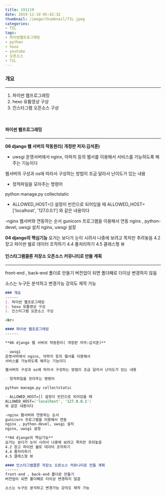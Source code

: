 ```yaml
---
title: 191119
date: 2019-11-19 05:42:32
thumbnail: /image/thumbnail/TIL.jpeg
categories: 
- TIL
tags:
- 파이썬웹프로그래밍
- python
- hexo
- youtube
- 오픈소스
- TIL
---
```


### 개요
------
1. 파이썬 웹프로그래밍
1. hexo 유튭영상 구상
1. 인스타그램 오픈소스 구상

<br>

#### 파이썬 웹프로그래밍
------

**06 django 웹 서버의 작동원리( 개정판 저자:김석훈)**

- uwsgi
운영서버에서 nginx, 아파치 등의 웹서를 이용해서
서비스를 가능하도록 해주는 기능이다

웹서버의 구성과 os에 따라서 구성하는 방법이 조금 달라서 난이도가 있는 내용

- 정적파일을 모아주는 명령어

python manage.py collectstatic

- ALLOWED_HOST=[] 설정이 빈칸으로 되어있을 때
ALLOWED_HOST=['localhost', '127.0.0.1']
와 같은 내용이다

-nginx 웹서버와 연동하는 순서
gunicorn 프로그램을 이용해서 연동
nginx , python-devel, uwsgi 설치 
nginx, uwsgi 설정

**04 django의 핵심기능**
요거는 보다가 눈이 시려서 나중에 보려고 목차만 추려놓음
4.2 장고 파이썬 쉘로 데이터 조작하기
4.4 폼처리하기
4.5 클래스형 뷰

#### 인스타그램클론 저장소 오픈소스 커뮤니티로 만들 계획
------
front-end , back-end 폴더로 만들기
버전업이 되면 폴더째로 더이상 변경하지 않음

소스는 누구든 분석하고 변경가능 강의도 제작 가능


```markdown
### 개요
------
1. 파이썬 웹프로그래밍
1. hexo 유튭영상 구상
1. 인스타그램 오픈소스 구상

<br>

#### 파이썬 웹프로그래밍
------

**06 django 웹 서버의 작동원리( 개정판 저자:김석훈)**

- uwsgi
운영서버에서 nginx, 아파치 등의 웹서를 이용해서
서비스를 가능하도록 해주는 기능이다

웹서버의 구성과 os에 따라서 구성하는 방법이 조금 달라서 난이도가 있는 내용

- 정적파일을 모아주는 명령어

python manage.py collectstatic

- ALLOWED_HOST=[] 설정이 빈칸으로 되어있을 때
ALLOWED_HOST=['localhost', '127.0.0.1']
와 같은 내용이다

-nginx 웹서버와 연동하는 순서
gunicorn 프로그램을 이용해서 연동
nginx , python-devel, uwsgi 설치 
nginx, uwsgi 설정

**04 django의 핵심기능**
요거는 보다가 눈이 시려서 나중에 보려고 목차만 추려놓음
4.2 장고 파이썬 쉘로 데이터 조작하기
4.4 폼처리하기
4.5 클래스형 뷰

#### 인스타그램클론 저장소 오픈소스 커뮤니티로 만들 계획
------
front-end , back-end 폴더로 만들기
버전업이 되면 폴더째로 더이상 변경하지 않음

소스는 누구든 분석하고 변경가능 강의도 제작 가능
```

